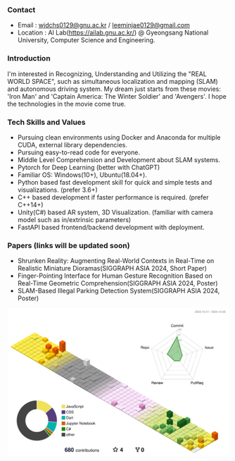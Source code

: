 ### Contact
- Email : wjdchs0129@gnu.ac.kr / leeminjae0129@gmail.com
- Location : AI Lab(https://ailab.gnu.ac.kr/) @ Gyeongsang National University, Computer Science and Engineering.

### Introduction
I'm interested in Recognizing, Understanding and Utilizing the "REAL WORLD SPACE", such as simultaneous localization and mapping (SLAM) and autonomous driving system. My dream just starts from these movies: 'Iron Man' and 'Captain America: The Winter Soldier' and 'Avengers'. I hope the technologies in the movie come true.

### Tech Skills and Values
- Pursuing clean environments using Docker and Anaconda for multiple CUDA, external library dependencies.
- Pursuing easy-to-read code for everyone.
- Middle Level Comprehension and Development about SLAM systems.
- Pytorch for Deep Learning (better with ChatGPT)
- Familiar OS: Windows(10+), Ubuntu(18.04+).
- Python based fast development skill for quick and simple tests and visualizations. (prefer 3.6+)
- C++ based development if faster performance is required. (prefer C++14+)
- Unity(C#) based AR system, 3D Visualization. (familiar with camera model such as in/extrinsic parameters)
- FastAPI based frontend/backend development with deployment.

### Papers (links will be updated soon)
- Shrunken Reality: Augmenting Real-World Contexts in Real-Time on Realistic Miniature Dioramas(SIGGRAPH ASIA 2024, Short Paper)
- Finger-Pointing Interface for Human Gesture Recognition Based on Real-Time Geometric Comprehension(SIGGRAPH ASIA 2024, Poster)
- SLAM-Based Illegal Parking Detection System(SIGGRAPH ASIA 2024, Poster)

![](./profile-3d-contrib/profile-season.svg)


<!--
**MinChoi0129/MinChoi0129** is a ✨ _special_ ✨ repository because its `README.md` (this file) appears on your GitHub profile.

Here are some ideas to get you started:

- 🔭 I’m currently working on ...
- 🌱 I’m currently learning ...
- 👯 I’m looking to collaborate on ...
- 🤔 I’m looking for help with ...
- 💬 Ask me about ...
- 📫 How to reach me: ...
- 😄 Pronouns: ...
- ⚡ Fun fact: ...
-->
